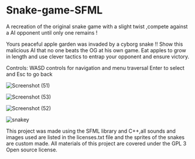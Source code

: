 # Snake-game-SFML
A recreation of the original snake game with a slight twist ,compete against a AI opponent until only one remains !

Yours peaceful apple garden was invaded by a cyborg snake !!
Show this malicious AI that no one beats the OG at his own game.
Eat apples to grow in length and use clever tactics to entrap your 
opponent and ensure victory.

Controls:
WASD controls for navigation and menu traversal
Enter to select and Esc to go back


![Screenshot (51)](https://user-images.githubusercontent.com/80507825/174573162-caf18ec4-6313-4ed9-8be9-cf23e3ea21bc.png)

![Screenshot (53)](https://user-images.githubusercontent.com/80507825/174573178-789fb3d4-0483-4d90-bf83-60d31add74df.png)

![Screenshot (52)](https://user-images.githubusercontent.com/80507825/174573189-b05713db-9c32-4305-a06f-9c6320e90ddf.png)

![snakey](https://user-images.githubusercontent.com/80507825/174575340-1f9d831a-2c6a-41e6-882d-a47753b1e8ee.gif)


This project was made using the SFML library and C++,all sounds and images used are listed in the licenses.txt file
and the sprites of the snakes are custom made.
All materials of this project are covered under the GPL 3 Open source license.

